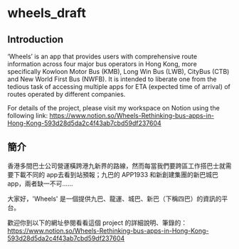 # wheels_draft

## Introduction

‘Wheels’ is an app that provides users with comprehensive route information across four major bus operators in Hong Kong, more specifically Kowloon Motor Bus (KMB), Long Win Bus (LWB), CityBus (CTB) and New World First Bus (NWFB). It is intended to liberate one from the tedious task of accessing multiple apps for ETA (expected time of arrival) of routes operated by different companies.

For details of the project, please visit my workspace on Notion using the following link:
https://www.notion.so/Wheels-Rethinking-bus-apps-in-Hong-Kong-593d28d5da2c4f43ab7cbd59df237604

## 簡介

香港多間巴士公司營運橫跨港九新界的路線，然而每當我們要跨區工作搭巴士就需要下載不同的 app去看到站預報；九巴的 APP1933 和新創建集團的新巴城巴 app，兩者缺一不可......

大家好，'Wheels' 是一個提供九巴、龍運、城巴、新巴（下稱四巴）的資訊的平台。

歡迎你到以下的網址參閱看看這個 project 的詳細說明、筆錄的：
https://www.notion.so/Wheels-Rethinking-bus-apps-in-Hong-Kong-593d28d5da2c4f43ab7cbd59df237604